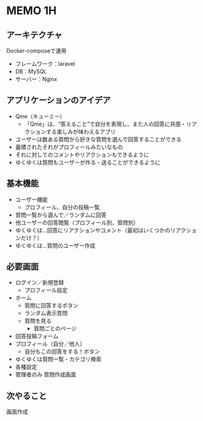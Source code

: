 # MEMO 1H

## アーキテクチャ
Docker-composeで運用
* フレームワーク：laravel
* DB：MySQL
* サーバー：Nginx

## アプリケーションのアイデア
* Qme（キューミー）
  * 「Qme」は、“答えること”で自分を表現し、また人の回答に共感・リアクションする楽しみが味わえるアプリ
* ユーザーは数ある質問から好きな質問を選んで回答することができる
* 蓄積されたそれがプロフィールみたいなもの
* それに対してのコメントやリアクションもできるように
* ゆくゆくは質問もユーザーが作る・送ることができるように


## 基本機能
* ユーザー機能
  * プロフィール、自分の投稿一覧
* 質問一覧から選んで／ランダムに回答
* 他ユーザーの回答閲覧（プロフィール別、質問別）
* ゆくゆくは…回答にリアクションやコメント（最初はいくつかのリアクションだけ？）
* ゆくゆくは…質問のユーザー作成

## 必要画面
* ログイン／新規登録
  * プロフィール設定
* ホーム
  * 質問に回答するボタン
  * ランダム表示質問
  * 質問を見る
    * 質問ごとのページ
* 回答投稿フォーム
* プロフィール（自分／他人）
  * 自分もこの回答をする！ボタン
* ゆくゆくは質問一覧・カテゴリ検索
* 各種設定
* 管理者のみ 質問作成画面

## 次やること
画面作成
